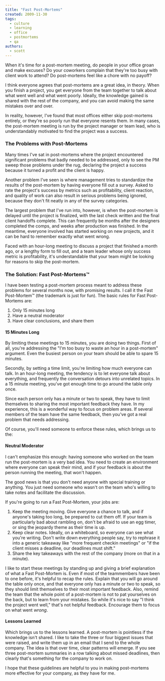 ```yaml
---
title: "Fast Post-Mortems"
created: 2009-11-30
tags:
  - culture
  - learning
  - office
  - postmortems
  - qa
authors:
  - scott
---
```


When it's time for a post-mortem meeting, do people in your office groan and make excuses? Do your coworkers complain that they're too busy with client work to attend? Do post-mortems feel like a chore with no payoff?

I think everyone agrees that post-mortems are a great idea, in theory. When you finish a project, you get everyone from the team together to talk about what went well and what went poorly. Ideally, the knowledge gained is shared with the rest of the company, and you can avoid making the same mistakes over and over.

In reality, however, I've found that most offices either skip post-mortems entirely, or they're so poorly run that everyone resents them. In many cases, the post-mortem meeting is run by the project manager or team lead, who is understandably motivated to find the project was a success.

### The Problems with Post-Mortems

Many times I've sat in post-mortems where the project encountered significant problems that badly needed to be addressed, only to see the PM sweep those problems under the rug, declaring the project a success because it turned a profit and the client is happy.

Another problem I've seen is where management tries to standardize the results of the post-mortem by having everyone fill out a survey. Asked to rate the project's success by metrics such as profitability, client reaction, and quality of work can also result in serious problems being ignored, because they don't fit neatly in any of the survey categories.

The largest problem that I've run into, however, is when the post-mortem is delayed until the project is finalized, with the last check written and the final client handoffs complete. This can frequently be months after the designers completed the comps, and weeks after production was finished. In the meantime, everyone involved has started working on new projects, and it can be hard to remember exactly what went wrong.

Faced with an hour-long meeting to discuss a project that finished a month ago, or a lengthy form to fill out, and a team leader whose only success metric is profitability, it's understandable that your team might be looking for reasons to skip the post-mortem.

### The Solution: Fast Post-Mortems™

I have been testing a post-mortem process meant to address these problems for several months now, with promising results. I call it the Fast Post-Mortem™ (the trademark is just for fun). The basic rules for Fast Post-Mortems are:

1. Only 15 minutes long
2. Have a neutral moderator
3. Have clear conclusions, and share them

#### 15 Minutes Long

By limiting these meetings to 15 minutes, you are doing two things. First of all, you're addressing the "I'm too busy to waste an hour in a post-mortem" argument. Even the busiest person on your team should be able to spare 15 minutes.

Secondly, by setting a time limit, you're limiting how much everyone can talk. In an hour-long meeting, the tendency is to let everyone talk about everything, and frequently the conversation detours into unrelated topics. In a 15 minute meeting, you've got enough time to go around the table only once.

Since each person only has a minute or two to speak, they have to limit themselves to sharing the most important feedback they have. In my experience, this is a wonderful way to focus on problem areas. If several members of the team have the same feedback, then you've got a real problem that needs addressing.

Of course, you'll need someone to enforce these rules, which brings us to the:

#### Neutral Moderator

I can't emphasize this enough: having someone who worked on the team run the post-mortem is a very bad idea. You need to create an environment where everyone can speak their mind, and if your feedback is about the person running the meeting, that won't happen.

The good news is that you don't need anyone with special training or anything. You just need someone who wasn't on the team who's willing to take notes and facilitate the discussion.

If you're going to run a Fast Post-Mortem, your jobs are:

1. Keep the meeting moving. Give everyone a chance to talk, and if anyone's taking too long, be prepared to cut them off. If your team is particularly bad about rambling on, don't be afraid to use an egg timer, or sing the jeopardy theme as their time is up.
2. Keep clear notes. Ideally, on a whiteboard, so everyone can see what you're writing. Don't write down everything people say, try to rephrase it into a generic takeaway like "more frequent checkin meetings" or "if the client misses a deadline, our deadlines must shift."
3. Share the key takeaways with the rest of the company (more on that in a minute).

I like to start these meetings by standing up and giving a brief explanation of what a Fast Post-Mortem is. Even if most of the teammembers have been to one before, it's helpful to recap the rules. Explain that you will go around the table only once, and that everyone only has a minute or two to speak, so they should limit themselves to their most important feedback. Also, remind the team that the whole point of a post-mortem is not to pat yourselves on the back, but to learn from your mistakes. So while it's nice to say "I think the project went well," that's not helpful feedback. Encourage them to focus on what went _wrong_.

#### Lessons Learned

Which brings us to the lessons learned. A post-mortem is pointless if the knowledge isn't shared. I like to take the three or four biggest issues that were raised, and write them up in an email that I send to the whole company. The idea is that over time, clear patterns will emerge. If you see three post-mortem summaries in a row talking about missed deadlines, then clearly that's something for the company to work on.

I hope that these guidelines are helpful to you in making post-mortems more effective for your company, as they have for me.
